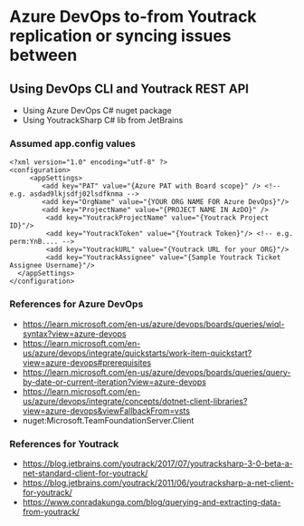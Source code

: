 ﻿# Azure DevOps to-from Youtrack replication or syncing issues between

## Using DevOps CLI and Youtrack REST API
- Using Azure DevOps C# nuget package
- Using YoutrackSharp C# lib from JetBrains

### Assumed app.config values
```
<?xml version="1.0" encoding="utf-8" ?>
<configuration>
     <appSettings>
        <add key="PAT" value="{Azure PAT with Board scope}" /> <!-- e.g. asdad9lkjsdfj02lsdfknma -->
        <add key="OrgName" value="{YOUR ORG NAME FOR Azure DevOps}"/>
        <add key="ProjectName" value="{PROJECT NAME IN AzDO}" />
		 <add key="YoutrackProjectName" value="{Youtrack Project ID}"/>
		 <add key="YoutrackToken" value="{Youtrack Token}"/> <!-- e.g. perm:YnB.... -->
		 <add key="YoutrackURL" value="{Youtrack URL for your ORG}"/>
		 <add key="YoutrackAssignee" value="{Sample Youtrack Ticket Assignee Username}"/>
  </appSettings> 
</configuration>
```

### References for Azure DevOps
-  https://learn.microsoft.com/en-us/azure/devops/boards/queries/wiql-syntax?view=azure-devops
-  https://learn.microsoft.com/en-us/azure/devops/integrate/quickstarts/work-item-quickstart?view=azure-devops#prerequisites
-  https://learn.microsoft.com/en-us/azure/devops/boards/queries/query-by-date-or-current-iteration?view=azure-devops
-  https://learn.microsoft.com/en-us/azure/devops/integrate/concepts/dotnet-client-libraries?view=azure-devops&viewFallbackFrom=vsts
-  nuget:Microsoft.TeamFoundationServer.Client

### References for Youtrack 
- https://blog.jetbrains.com/youtrack/2017/07/youtracksharp-3-0-beta-a-net-standard-client-for-youtrack/
- https://blog.jetbrains.com/youtrack/2011/06/youtracksharp-a-net-client-for-youtrack/
- https://www.conradakunga.com/blog/querying-and-extracting-data-from-youtrack/
